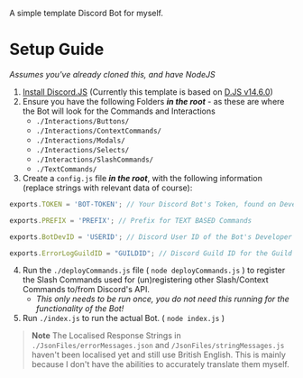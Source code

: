 A simple template Discord Bot for myself.

# Setup Guide
*Assumes you've already cloned this, and have NodeJS*

1. [Install Discord.JS](https://discord.js.org/#/docs/discord.js/main/general/welcome) (Currently this template is based on [D.JS v14.6.0](https://discord.js.org/#/docs/discord.js/14.6.0/general/welcome))
2. Ensure you have the following Folders ***in the root*** - as these are where the Bot will look for the Commands and Interactions
    - `./Interactions/Buttons/`
    - `./Interactions/ContextCommands/`
    - `./Interactions/Modals/`
    - `./Interactions/Selects/`
    - `./Interactions/SlashCommands/`
    - `./TextCommands/`
3. Create a `config.js` file ***in the root***, with the following information (replace strings with relevant data of course):

```js
exports.TOKEN = 'BOT-TOKEN'; // Your Discord Bot's Token, found on Developer Portal

exports.PREFIX = 'PREFIX'; // Prefix for TEXT BASED Commands

exports.BotDevID = 'USERID'; // Discord User ID of the Bot's Developer - for "Bot Developer Only" commands

exports.ErrorLogGuildID = "GUILDID"; // Discord Guild ID for the Guild you use to test in, and to register the /register and /unregister commands in
```

4. Run the `./deployCommands.js` file ( `node deployCommands.js` ) to register the Slash Commands used for (un)registering other Slash/Context Commands to/from Discord's API.
    - *This only needs to be run once, you do not need this running for the functionality of the Bot!*
5. Run `./index.js` to run the actual Bot. ( `node index.js` )

> **Note**
> The Localised Response Strings in `./JsonFiles/errorMessages.json` and `/JsonFiles/stringMessages.js` haven't been localised yet and still use British English. This is mainly because I don't have the abilities to accurately translate them myself.
